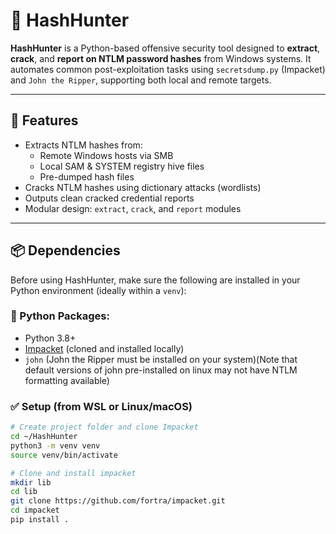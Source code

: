 # 🔐 HashHunter

**HashHunter** is a Python-based offensive security tool designed to **extract**, **crack**, and **report on NTLM password hashes** from Windows systems. It automates common post-exploitation tasks using `secretsdump.py` (Impacket) and `John the Ripper`, supporting both local and remote targets.

---

## 🚀 Features

- Extracts NTLM hashes from:
  - Remote Windows hosts via SMB
  - Local SAM & SYSTEM registry hive files
  - Pre-dumped hash files
- Cracks NTLM hashes using dictionary attacks (wordlists)
- Outputs clean cracked credential reports
- Modular design: `extract`, `crack`, and `report` modules

---

## 📦 Dependencies

Before using HashHunter, make sure the following are installed in your Python environment (ideally within a `venv`):

### 🐍 Python Packages:
- Python 3.8+  
- [Impacket](https://github.com/fortra/impacket) (cloned and installed locally)
- `john` (John the Ripper must be installed on your system)(Note that default versions of john pre-installed on linux may not have NTLM formatting available)

### ✅ Setup (from WSL or Linux/macOS)

```bash
# Create project folder and clone Impacket
cd ~/HashHunter
python3 -m venv venv
source venv/bin/activate

# Clone and install impacket
mkdir lib
cd lib
git clone https://github.com/fortra/impacket.git
cd impacket
pip install .
